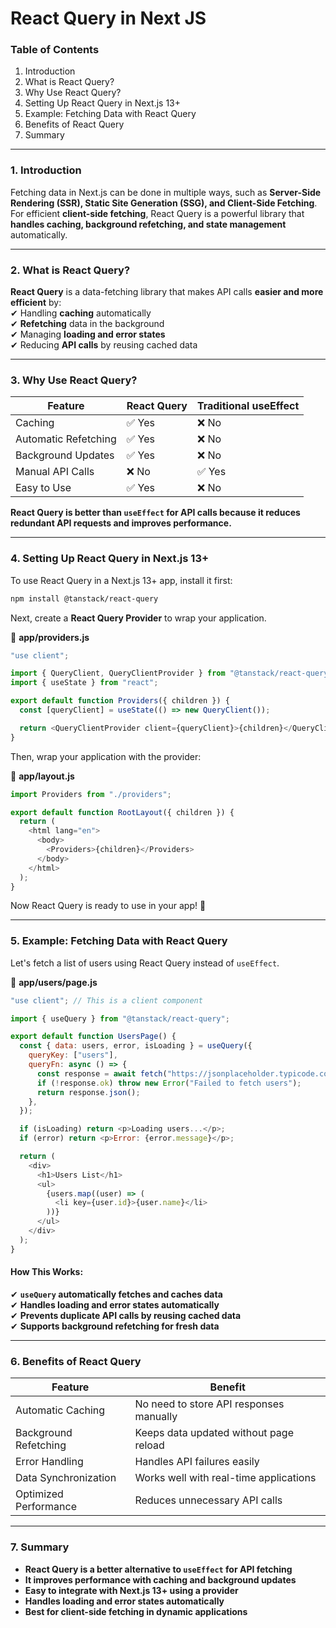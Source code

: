 # React Query in Next JS

### **Table of Contents**

1. Introduction
2. What is React Query?
3. Why Use React Query?
4. Setting Up React Query in Next.js 13+
5. Example: Fetching Data with React Query
6. Benefits of React Query
7. Summary

***

### **1. Introduction**

Fetching data in Next.js can be done in multiple ways, such as **Server-Side Rendering (SSR), Static Site Generation (SSG), and Client-Side Fetching**.\
For efficient **client-side fetching**, React Query is a powerful library that **handles caching, background refetching, and state management** automatically.

***

### **2. What is React Query?**

**React Query** is a data-fetching library that makes API calls **easier and more efficient** by:\
✔ Handling **caching** automatically\
✔ **Refetching** data in the background\
✔ Managing **loading and error states**\
✔ Reducing **API calls** by reusing cached data

***

### **3. Why Use React Query?**

| Feature              | React Query | Traditional useEffect |
| -------------------- | ----------- | --------------------- |
| Caching              | ✅ Yes       | ❌ No                  |
| Automatic Refetching | ✅ Yes       | ❌ No                  |
| Background Updates   | ✅ Yes       | ❌ No                  |
| Manual API Calls     | ❌ No        | ✅ Yes                 |
| Easy to Use          | ✅ Yes       | ❌ No                  |

**React Query is better than `useEffect` for API calls because it reduces redundant API requests and improves performance.**

***

### **4. Setting Up React Query in Next.js 13+**

To use React Query in a Next.js 13+ app, install it first:

```sh
npm install @tanstack/react-query
```

Next, create a **React Query Provider** to wrap your application.

📁 **app/providers.js**

```javascript
"use client";

import { QueryClient, QueryClientProvider } from "@tanstack/react-query";
import { useState } from "react";

export default function Providers({ children }) {
  const [queryClient] = useState(() => new QueryClient());

  return <QueryClientProvider client={queryClient}>{children}</QueryClientProvider>;
}
```

Then, wrap your application with the provider:

📁 **app/layout.js**

```javascript
import Providers from "./providers";

export default function RootLayout({ children }) {
  return (
    <html lang="en">
      <body>
        <Providers>{children}</Providers>
      </body>
    </html>
  );
}
```

Now React Query is ready to use in your app! 🚀

***

### **5. Example: Fetching Data with React Query**

Let's fetch a list of users using React Query instead of `useEffect`.

📁 **app/users/page.js**

```javascript
"use client"; // This is a client component

import { useQuery } from "@tanstack/react-query";

export default function UsersPage() {
  const { data: users, error, isLoading } = useQuery({
    queryKey: ["users"],
    queryFn: async () => {
      const response = await fetch("https://jsonplaceholder.typicode.com/users");
      if (!response.ok) throw new Error("Failed to fetch users");
      return response.json();
    },
  });

  if (isLoading) return <p>Loading users...</p>;
  if (error) return <p>Error: {error.message}</p>;

  return (
    <div>
      <h1>Users List</h1>
      <ul>
        {users.map((user) => (
          <li key={user.id}>{user.name}</li>
        ))}
      </ul>
    </div>
  );
}
```

#### **How This Works:**

✔ **`useQuery` automatically fetches and caches data**\
✔ **Handles loading and error states automatically**\
✔ **Prevents duplicate API calls by reusing cached data**\
✔ **Supports background refetching for fresh data**

***

### **6. Benefits of React Query**

| Feature               | Benefit                                 |
| --------------------- | --------------------------------------- |
| Automatic Caching     | No need to store API responses manually |
| Background Refetching | Keeps data updated without page reload  |
| Error Handling        | Handles API failures easily             |
| Data Synchronization  | Works well with real-time applications  |
| Optimized Performance | Reduces unnecessary API calls           |

***

### **7. Summary**

* **React Query is a better alternative to `useEffect` for API fetching**
* **It improves performance with caching and background updates**
* **Easy to integrate with Next.js 13+ using a provider**
* **Handles loading and error states automatically**
* **Best for client-side fetching in dynamic applications**
